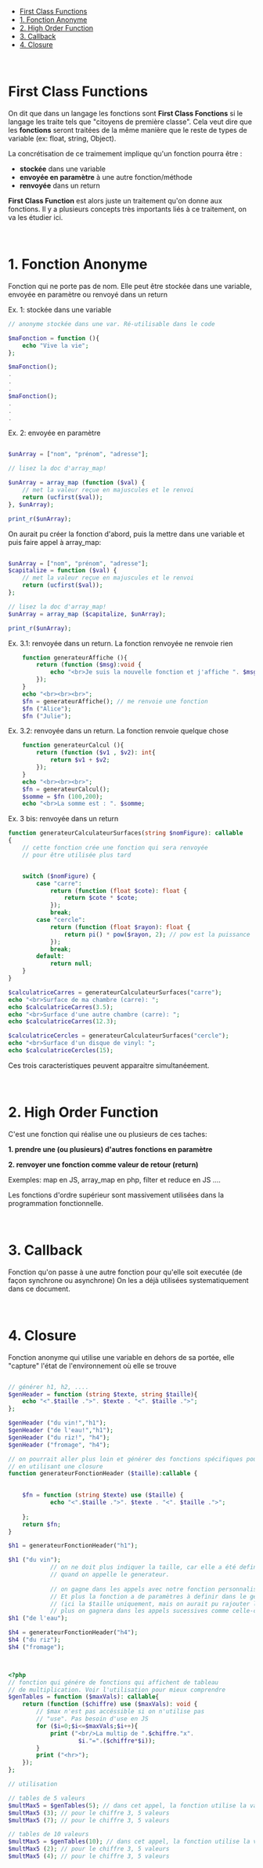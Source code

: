 - [First Class Functions](#first-class-functions)
- [1. Fonction Anonyme](#1-fonction-anonyme)
- [2. High Order Function](#2-high-order-function)
- [3. Callback](#3-callback)
- [4. Closure](#4-closure)

<br>

# First Class Functions

On dit que dans un langage les fonctions sont **First Class Fonctions** si le langage les traite tels que "citoyens de première classe". Cela veut dire que les **fonctions** seront traitées de la même manière que le reste de types de variable (ex: float, string, Object).

La concrétisation de ce traimement implique qu'un fonction pourra être :
- **stockée** dans une variable
- **envoyée en paramètre** à une autre fonction/méthode
- **renvoyée** dans un return

**First Class Function** est alors juste un traitement qu'on donne aux fonctions.
Il y a plusieurs concepts très importants liés à ce traitement, on va les étudier ici.


<br>

# 1. Fonction Anonyme

Fonction qui ne porte pas de nom. Elle peut être stockée dans une variable, envoyée en paramètre ou renvoyé dans un return

Ex. 1: stockée dans une variable

```php
// anonyme stockée dans une var. Ré-utilisable dans le code

$maFonction = function (){
    echo "Vive la vie";
};

$maFonction();
.
.
.
$maFonction();
.
.
.
```
Ex. 2: envoyée en paramètre
```php

$unArray = ["nom", "prénom", "adresse"];

// lisez la doc d'array_map!

$unArray = array_map (function ($val) {
    // met la valeur reçue en majuscules et le renvoi
    return (ucfirst($val));
}, $unArray);

print_r($unArray);

``` 
On aurait pu créer la fonction d'abord, puis la mettre dans une variable et puis faire appel à array_map:
```php

$unArray = ["nom", "prénom", "adresse"];
$capitalize = function ($val) {
    // met la valeur reçue en majuscules et le renvoi
    return (ucfirst($val));
};

// lisez la doc d'array_map!
$unArray = array_map ($capitalize, $unArray);

print_r($unArray);
``` 

Ex. 3.1: renvoyée dans un return. La fonction renvoyée ne renvoie rien

```php
    function generateurAffiche (){
        return (function ($msg):void {
            echo "<br>Je suis la nouvelle fonction et j'affiche ". $msg;
        });
    }
    echo "<br><br><br>";
    $fn = generateurAffiche(); // me renvoie une fonction
    $fn ("Alice");
    $fn ("Julie");
``` 
Ex. 3.2: renvoyée dans un return. La fonction renvoie quelque chose
```php
    function generateurCalcul (){
        return (function ($v1 , $v2): int{
            return $v1 + $v2;
        });
    }
    echo "<br><br><br>";
    $fn = generateurCalcul();
    $somme = $fn (100,200);
    echo "<br>La somme est : ". $somme;

```


Ex. 3 bis: renvoyée dans un return 

```php
function generateurCalculateurSurfaces(string $nomFigure): callable
{
    // cette fonction crée une fonction qui sera renvoyée
    // pour être utilisée plus tard


    switch ($nomFigure) {
        case "carre":
            return (function (float $cote): float {
                return $cote * $cote;
            });
            break;
        case "cercle":
            return (function (float $rayon): float {
                return pi() * pow($rayon, 2); // pow est la puissance
            });
            break;
        default:
            return null;
    }
}

$calculatriceCarres = generateurCalculateurSurfaces("carre");
echo "<br>Surface de ma chambre (carre): ";
echo $calculatriceCarres(3.5);
echo "<br>Surface d'une autre chambre (carre): ";
echo $calculatriceCarres(12.3);

$calculatriceCercles = generateurCalculateurSurfaces("cercle");
echo "<br>Surface d'un disque de vinyl: ";
echo $calculatriceCercles(15);
```

Ces trois caracteristiques peuvent apparaitre simultanéement.

<br>

# 2. High Order Function 

C'est une fonction qui réalise une ou plusieurs de ces taches:

**1. prendre une (ou plusieurs) d'autres fonctions en paramètre**

**2. renvoyer une fonction comme valeur de retour (return)**

Exemples: map en JS, array_map en php, filter et reduce en JS .... 

Les fonctions d'ordre supérieur sont massivement utilisées dans la programmation fonctionnelle. 

<br>

# 3. Callback 

Fonction qu'on passe à une autre fonction pour qu'elle soit executée (de façon synchrone ou asynchrone)
On les a déjà utilisées systematiquement dans ce document.

<br>

# 4. Closure

Fonction anonyme qui utilise une variable en dehors de sa portée, elle "capture" l'état de l'environnement où elle se trouve

```php

// générer h1, h2, ....
$genHeader = function (string $texte, string $taille){
    echo "<".$taille .">". $texte . "<". $taille .">";
};

$genHeader ("du vin!","h1");
$genHeader ("de l'eau!","h1");
$genHeader ("du riz!", "h4");
$genHeader ("fromage", "h4");

// on pourrait aller plus loin et générer des fonctions spécifiques pour chaque header
// en utilisant une closure
function generateurFonctionHeader ($taille):callable {
    

    $fn = function (string $texte) use ($taille) {
            echo "<".$taille .">". $texte . "<". $taille .">";
        
    };
    return $fn;
}

$h1 = generateurFonctionHeader("h1");

$h1 ("du vin"); 
            // on ne doit plus indiquer la taille, car elle a été definie 
            // quand on appelle le generateur.
            
            // on gagne dans les appels avec notre fonction personnalisée.
            // Et plus la fonction a de paramètres à definir dans le générateur
            // (ici la $taille uniquement, mais on aurait pu rajouter la couleur)
            // plus on gagnera dans les appels sucessives comme celle-ci 
$h1 ("de l'eau");

$h4 = generateurFonctionHeader("h4");
$h4 ("du riz");
$h4 ("fromage");




```


```php
<?php
// fonction qui génére de fonctions qui affichent de tableau
// de multiplication. Voir l'utilisation pour mieux comprendre
$genTables = function ($maxVals): callable{ 
    return (function ($chiffre) use ($maxVals): void {
        // $max n'est pas accéssible si on n'utilise pas
        // "use". Pas besoin d'use en JS
        for ($i=0;$i<=$maxVals;$i++){
            print ("<br/>La multip de ".$chiffre."x".
                    $i."=".($chiffre*$i));
        }
        print ("<hr>");	
    });
};

// utilisation

// tables de 5 valeurs
$multMax5 = $genTables(5); // dans cet appel, la fonction utilise la valeur de la variable $max
$multMax5 (3); // pour le chiffre 3, 5 valeurs
$multMax5 (7); // pour le chiffre 3, 5 valeurs

// tables de 10 valeurs
$multMax5 = $genTables(10); // dans cet appel, la fonction utilise la valeur de la variable $max
$multMax5 (2); // pour le chiffre 3, 5 valeurs
$multMax5 (4); // pour le chiffre 3, 5 valeurs
```

<br>



